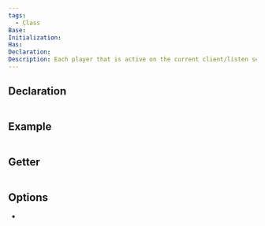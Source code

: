 ```yaml
---
tags:
  - Class
Base: 
Initialization: 
Has: 
Declaration: 
Description: Each player that is active on the current client/listen server has a LocalPlayer
---
```


## Declaration

```cpp
```

## Example

```cpp
```

## Getter

```cpp
```

## Options
- 
